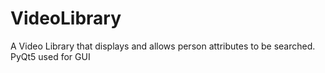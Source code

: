# VideoLibrary
A Video Library that displays and allows person attributes to be searched. PyQt5 used for GUI

